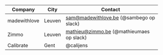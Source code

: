 | Company | City | Contact |
| --- | --- | --- |
| madewithlove | Leuven | sam@madewithlove.be (@sambego op slack) |
| Zimmo | Leuven | mathieu@zimmo.be (@mathieumaes op slack) |
| Calibrate | Gent | @calijens |
